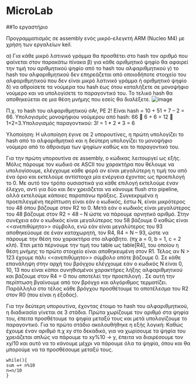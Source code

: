 # MicroLab

##1o εργαστήριο

Προγραμματισμός σε assembly ενός μικρό-ελεγκτή ARM (Nucleo M4) με χρήση των εργαλείων keil.


α) Για κάθε μικρό λατινικό γράμμα θα προσθέτει στο hash τον αριθμό που φαίνεται στον
παρακάτω πίνακα
β) για κάθε αριθμητικό ψηφίο θα αφαιρεί την τιμή του αριθμητικού ψηφίο από το hash του
αλφαριθμητικού
γ) το hash του αλφαριθμητικού δεν επηρεάζεται από οποιοδήποτε στοιχείο του
αλφαριθμητικού που δεν είναι μικρό λατινικό γράμμα ή αριθμητικό ψηφίο
δ) να αθροίσετε τα νούμερα του hash έως ότου καταλήξετε σε μονοψήφιο νούμερο και να
υπολογίσετε το παραγοντικό του.
Το τελικό hash θα αποθηκεύεται σε μια θέση μνήμης που εσείς θα διαλέξετε.
![image](https://user-images.githubusercontent.com/70851911/230398649-65c9accf-78f2-4fe4-931c-7e9305cba632.png)

Π.χ. το hash του αλφαριθμητικού σAr, PE 2! Είναι hash = 10 + 51 + 7 – 2 = 66.
Υπολογισμός μονοψήφιου νούμερου από hash: 66  6 + 6 = 12  1+2=3.Υπολογισμός
παραγοντικού: 3! = 1 * 2 * 3 = 6 

Yλοποίηση:
Η υλοποίηση έγινε σε 2 υπορουτίνες, η πρώτη υπολογίζει το hash από το αλφαριθμητικό και η δεύτερη υπολογίζει το μονοψήφιο νούμερο από το άθροισμα των ψηφίων καθώς και το παραγοντικό του.

Για την πρώτη υπορουτίνα σε assembly, ο κώδικας λειτουργεί ως εξής. Μόλις πάρουμε τον κωδικό σε ASCII του χαρακτήρα που θέλουμε να υπολογίσουμε, ελέγχουμε κάθε φορά αν είναι μεγαλύτερη η τιμή του από ένα όριο και εκτελούμε αντίστοιχα μία ενέργεια έχοντας ως προεπιλογή το 0. Με αυτό τον τρόπο ουσιαστικά για κάθε επιλογή εκτελούμε έναν έλεχγο, αντί για δύο και δεν χρειάζεται να κάνουμε flush στο pipeline, αλλά εκτελούμε κάποιες παραπάνω πράξεις.
	Συγκεκριμένα η προεπιλεγμένη περίπτωση είναι εάν ο κωδικός, έστω Ν, είναι μικρότερος του 48 όπου βάζουμε στον R2 το 0. Μετά εάν ο κωδικός είναι μεγαλύτερος του 48 βάζουμε στον 
R2 = 48 – Ν ώστε να πάρουμε αρνητικό αριθμό. Στην συνέχεια εάν ο κωδικός είναι μεγαλύτερος του
58 βάζουμε 0 καθώς είναι <<ανεπιθύμητο>> σύμβολο, ενώ εάν είναι μεγαλύτερος του 93 αποθηκεύουμε σε έναν καταχωρητή, τον R4, R4 = N – 93, ώστε να πάρουμε την θέση του χαρακτήρα στο αλφάβητο. (πχ a = 0, b = 1, c = 2 κλπ). Έτσι μετά πέρνουμε την τιμή του table ως table[R4],  του οποίου η θέση μνήμης το πρώτο στοιχείο είναι αποθηκευμένη στον R1. Τέλος αν Ν > 123 έχουμε πάλι <<ανεπιθύμητο>> σύμβολο οπότε βάζουμε 0.
	Σε κάθε επανάληψη στην αρχή του βρόγχου ελέγχουμε εάν ο κωδικός Ν είναι 0, 10, 13 που είναι κάποι συνηθισμένοι χαρακτήρες λήξης αλφαριθμητικού και βάζουμε στον R4 = 0 που αποτελεί την προεπιλογή . Σε αυτή την περίπτωση βγαίνουμε από τον βρόγχο και αλγόριθμος τερματίζει. Παράλληλα στο τέλος κάθε βρόγχου προσθέτουμε το αποτέλεσμα του R2 στον R0 (που είναι η έξοδος).
  
 Για την δεύτερη υπορουτίνα, έχοντας έτοιμο το hash του αλφαριθμητικού, η διαδικασία γίνεται σε 3 στάδια. Πρώτα χωρίζουμε τον αριθμό στα ψηφία του, έπειτα προσθέτουμε τα ψηφία μεταξύ τους και μετά υπολογίζουμε το παραγοντικό. 
 Για το πρώτο στάδιο ακολουθήθηκε η εξής λογική:
 Καθώς έχουμε έναν αριθμό π.χ xy στο δεκαδικό, για να χωρίσουμε τα ψηφία του χρειάζεται απλώς να πάρουμε το xy%10 -> y, έπειτα να διαιρέσουμε τον xy/10 και αυτό να το κάνουμε μέχρι να πάρουμε όλα τα ψηφία, όπου και θα μπορούμε να τα προσθέσουμε μεταξύ τους.
 ```
 while(){
 sum =+ n%10
 n=n/10
 }
 ```
